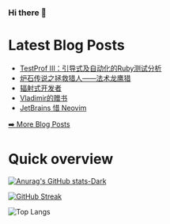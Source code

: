 ### Hi there 👋

<!--
**xfyuan/xfyuan** is a ✨ _special_ ✨ repository because its `README.md` (this file) appears on your GitHub profile.

Here are some ideas to get you started:

- 🔭 I’m currently working on ...
- 🌱 I’m currently learning ...
- 👯 I’m looking to collaborate on ...
- 🤔 I’m looking for help with ...
- 💬 Ask me about ...
- 📫 How to reach me: ...
- 😄 Pronouns: ...
- ⚡ Fun fact: ...
-->

# Latest Blog Posts
<!-- BLOG-POST-LIST:START -->
- [TestProf III：引导式及自动化的Ruby测试分析](http://xfyuan.github.io/2024/01/testprof-3-guided-and-automated-ruby-test-profiling/)
- [炉石传说之拯救猎人——法术龙鹰猎](http://xfyuan.github.io/2024/01/hearthstone-deck-creative/)
- [辐射式开发者](http://xfyuan.github.io/2023/12/the-radiating-programmer/)
- [Vladimir的赠书](http://xfyuan.github.io/2023/09/valadimir-gift-book/)
- [JetBrains 惜 Neovim](http://xfyuan.github.io/2023/09/jetbrains-embrace-neovim/)
<!-- BLOG-POST-LIST:END -->
<p><a href="https://xfyuan.github.io/">➡️ More Blog Posts</a></p>

# Quick overview

[![Anurag's GitHub stats-Dark](https://github-readme-stats.vercel.app/api?username=xfyuan&show_icons=true&theme=tokyonight#gh-dark-mode-only)](https://github.com/anuraghazra/github-readme-stats#gh-dark-mode-only)

[![GitHub Streak](https://streak-stats.demolab.com?user=xfyuan&theme=tokyonight-duo)](https://git.io/streak-stats)

![Top Langs](https://github-readme-stats.vercel.app/api/top-langs/?username=xfyuan&layout=compact&theme=tokyonight)

